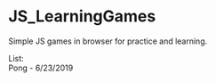 # JS_LearningGames
Simple JS games in browser for practice and learning.

List:  
Pong - 6/23/2019 
